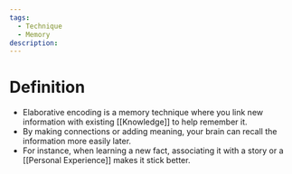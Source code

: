 ```yaml
---
tags:
  - Technique
  - Memory
description:
---
```

# Definition

- Elaborative encoding is a memory technique where you link new information with existing [[Knowledge]] to help remember it.
- By making connections or adding meaning, your brain can recall the information more easily later.
- For instance, when learning a new fact, associating it with a story or a [[Personal Experience]] makes it stick better.